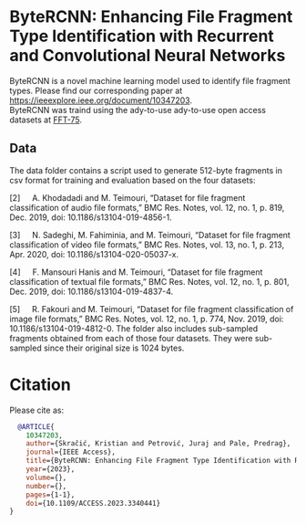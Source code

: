 # ByteRCNN: Enhancing File Fragment Type Identification with Recurrent and Convolutional Neural Networks

ByteRCNN is a novel machine learning model used to identify file fragment types.
Please find our corresponding paper at https://ieeexplore.ieee.org/document/10347203.  
ByteRCNN was traind using the ady-to-use ady-to-use open access datasets at [FFT-75](https://ieee-dataport.org/open-access/file-fragment-type-fft-75-dataset).

## Data
The data folder contains a script used to generate 512-byte fragments in csv format for training and evaluation based on the four datasets:

[2]   A. Khodadadi and M. Teimouri, “Dataset for file fragment classification of audio file formats,” BMC Res. Notes, vol. 12, no. 1, p. 819, Dec. 2019, doi: 10.1186/s13104-019-4856-1.

[3]   N. Sadeghi, M. Fahiminia, and M. Teimouri, “Dataset for file fragment classification of video file formats,” BMC Res. Notes, vol. 13, no. 1, p. 213, Apr. 2020, doi: 10.1186/s13104-020-05037-x.

[4]   F. Mansouri Hanis and M. Teimouri, “Dataset for file fragment classification of textual file formats,” BMC Res. Notes, vol. 12, no. 1, p. 801, Dec. 2019, doi: 10.1186/s13104-019-4837-4.

[5]   R. Fakouri and M. Teimouri, “Dataset for file fragment classification of image file formats,” BMC Res. Notes, vol. 12, no. 1, p. 774, Nov. 2019, doi: 10.1186/s13104-019-4812-0.
The folder also includes sub-sampled fragments obtained from each of those four datasets. They were sub-sampled since their original size is 1024 bytes.

# Citation

Please cite as:

```bibtex
  @ARTICLE{
    10347203,
    author={Skračić, Kristian and Petrović, Juraj and Pale, Predrag},
    journal={IEEE Access}, 
    title={ByteRCNN: Enhancing File Fragment Type Identification with Recurrent and Convolutional Neural Networks}, 
    year={2023},
    volume={},
    number={},
    pages={1-1},
    doi={10.1109/ACCESS.2023.3340441}
}
